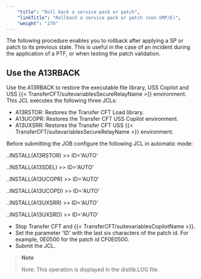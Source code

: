 ```yaml
---
    "title": "Roll back a service pack or patch",
    "linkTitle": "Rollback a service pack or patch (non-SMP/E)",
    "weight": "270"
---
```

The following procedure enables you to rollback after applying a SP or patch to its previous state. This is useful in the case of an incident during the application of a PTF, or when testing the patch validation.

Use the A13RBACK
----------------

Use the A13RBACK to restore the executable file library, USS Copilot and USS {{< TransferCFT/suitevariablesSecureRelayName  >}} environment. This JCL executes the following three JCLs:

- A13RSTOR: Restores the Transfer CFT Load library.
- A13UCOPR: Restores the Transfer CFT USS Copilot environment.
- A13UXSRR: Restores the Transfer CFT USS {{< TransferCFT/suitevariablesSecureRelayName  >}} environment.

Before submitting the JOB configure the following JCL in automatic mode:

..INSTALL(A13RSTOR) &gt;&gt; ID='AUTO'

..INSTALL(A13SDEL) &gt;&gt; ID='AUTO'

..INSTALL(A13UCOPR) &gt;&gt; ID='AUTO'

..INSTALL(A13UCOPD) &gt;&gt; ID='AUTO'

..INSTALL(A13UXSRR) &gt;&gt; ID='AUTO'

..INSTALL(A13UXSRD) &gt;&gt; ID='AUTO'

- Stop Transfer CFT and {{< TransferCFT/suitevariablesCopilotName  >}}.
- Set the parameter 'ID' with the last six characters of the patch id. For example, 0E0500 for the patch id CF0E0500.
- Submit the JCL.

> **Note**
>
> Note: This operation is displayed in the distlib.LOG file.
